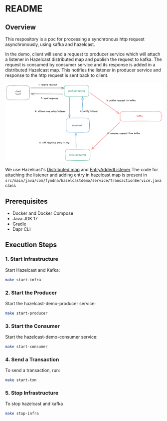 # README #

## Overview

This respository is a poc for processing a synchronous http request asynchronously, using kafka and hazelcast. 

In the demo, client will send a request to producer service which will attach a listener in Hazelcast distributed map and
publish the request to kafka. The request is consumed by consumer service and its response is added
in a distributed Hazelcast map. This notifies the listener in producer service and response to the http request is 
sent back to client.

![arch.png](arch.png)

We use Hazelcast's [Distributed map](https://docs.hazelcast.com/hazelcast/5.3/data-structures/map) and [EntryAddedListener](https://docs.hazelcast.com/imdg/4.2/events/object-events#listening-for-map-events)
The code for attaching the listener and adding entry in hazelcast map is present in `src/main/java/com/fyndna/hazelcastdemo/service/TransactionService.java` class


## Prerequisites

- Docker and Docker Compose
- Java JDK 17
- Gradle 
- Dapr CLI 

## Execution Steps

### 1. Start Infrastructure

Start Hazelcast and Kafka:

```bash
make start-infra
```


### 2. Start the Producer

Start the hazelcast-demo-producer service:
```bash
make start-producer
```

### 3. Start the Consumer

Start the hazelcast-demo-consumer service:
```bash
make start-consumer
```

### 4. Send a Transaction

To send a transaction, run:

```bash
make start-txn
```

### 5. Stop Infrastructure

To stop hazelcast and kafka

```bash
make stop-infra
```
